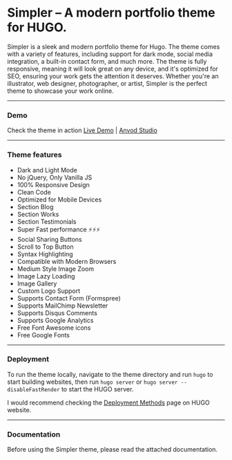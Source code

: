 # Simpler – A modern portfolio theme for HUGO.

Simpler is a sleek and modern portfolio theme for Hugo. The theme comes with a variety of features, including support for dark mode, social media integration, a built-in contact form, and much more. The theme is fully responsive, meaning it will look great on any device, and it's optimized for SEO, ensuring your work gets the attention it deserves. Whether you're an illustrator, web designer, photographer, or artist, Simpler is the perfect theme to showcase your work online.

* * *

### Demo

Check the theme in action [Live Demo](https://simpler-hugo.netlify.app/) |
[Anvod Studio](https://themeforest.net/user/anvodstudio)

* * *

### Theme features

- Dark and Light Mode
- No jQuery, Only Vanilla JS
- 100% Responsive Design
- Clean Code
- Optimized for Mobile Devices
- Section Blog
- Section Works
- Section Testimonials
- Super Fast performance ⚡⚡⚡
- Social Sharing Buttons
- Scroll to Top Button
- Syntax Highlighting
- Compatible with Modern Browsers
- Medium Style Image Zoom
- Image Lazy Loading
- Image Gallery
- Custom Logo Support
- Supports Contact Form (Formspree)
- Supports MailChimp Newsletter
- Supports Disqus Comments
- Supports Google Analytics
- Free Font Awesome icons
- Free Google Fonts

* * *

### Deployment

To run the theme locally, navigate to the theme directory and run `hugo` to start building websites, then run `hugo server` or `hugo server --disableFastRender` to start the HUGO server.

I would recommend checking the [Deployment Methods](https://gohugo.io/hosting-and-deployment/) page on HUGO website.

* * *

### Documentation

Before using the Simpler theme, please read the attached documentation.